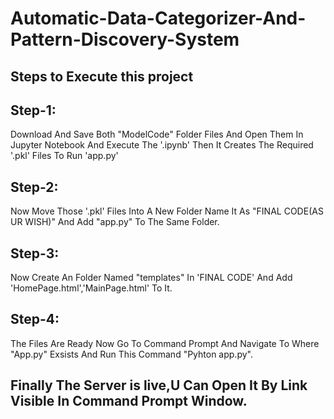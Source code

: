 # Automatic-Data-Categorizer-And-Pattern-Discovery-System

## Steps to Execute this project
## Step-1:
 Download And Save Both "ModelCode" Folder Files And Open Them In Jupyter Notebook And Execute The '.ipynb' Then It Creates The Required '.pkl' Files To Run 'app.py'
## Step-2:
 Now Move Those '.pkl' Files Into A New Folder Name It As "FINAL CODE(AS UR WISH)" And Add "app.py" To The Same Folder.
## Step-3:
 Now Create An Folder Named "templates" In 'FINAL CODE' And Add 'HomePage.html','MainPage.html' To It.
## Step-4:
 The Files Are Ready Now Go To Command Prompt And Navigate To Where "App.py" Exsists And Run This Command "Pyhton app.py".
## Finally The Server is live,U Can Open It By Link Visible In Command Prompt Window.
